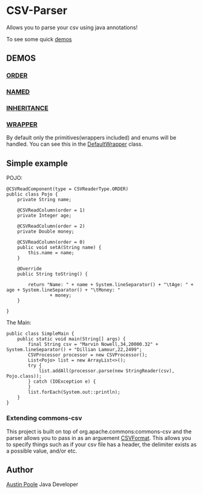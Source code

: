 # CSV-Parser
Allows you to parse your csv using java annotations!

To see some quick [demos](https://github.com/bpoole6/CSV-Parser/tree/master/src/main/java/com/poole/demo)
## DEMOS

### [ORDER](https://github.com/bpoole6/CSV-Parser/tree/master/src/main/java/com/poole/demo/ordersimple)

### [NAMED](https://github.com/bpoole6/CSV-Parser/tree/master/src/main/java/com/poole/demo/namedsimple)

### [INHERITANCE](https://github.com/bpoole6/CSV-Parser/tree/master/src/main/java/com/poole/demo/inheritance)

### [WRAPPER](https://github.com/bpoole6/CSV-Parser/tree/master/src/main/java/com/poole/demo/readWrapper)
By default only the primitives(wrappers included) and enums will be handled. You can see this in the [DefaultWrapper](https://github.com/bpoole6/CSV-Parser/blob/master/src/main/java/com/poole/csv/wrappers/defaults/DefaultWrappers.java) class.

## Simple example

POJO:
```
@CSVReadComponent(type = CSVReaderType.ORDER)
public class Pojo {
	private String name;

	@CSVReadColumn(order = 1)
	private Integer age;

	@CSVReadColumn(order = 2)
	private Double money;

	@CSVReadColumn(order = 0)
	public void setA(String name) {
		this.name = name;
	}

	@Override
	public String toString() {

		return "Name: " + name + System.lineSeparator() + "\tAge: " + age + System.lineSeparator() + "\tMoney: "
				+ money;
	}

}
```

The Main:
```
public class SimpleMain {
	public static void main(String[] args) {
		final String csv = "Marvin Nowell,34,20000.32" + System.lineSeparator() + "Dillian Lamour,22,2499";
		CSVProcessor processor = new CSVProcessor();
		List<Pojo> list = new ArrayList<>();
		try {
			list.addAll(processor.parse(new StringReader(csv), Pojo.class));
		} catch (IOException e) {
		}
		list.forEach(System.out::println);
	}
}
```

### Extending commons-csv
This project is built on top of org.apache.commons:commons-csv and the parser allows you to pass in as an arguement [CSVFormat](https://commons.apache.org/proper/commons-csv/apidocs/org/apache/commons/csv/CSVFormat.html). This allows you to specify things such as if your csv file has a header, the delimiter exists as a possible value, and/or etc.

## Author
[Austin Poole](http://software-poole.com/) Java Developer

